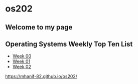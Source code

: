 # os202
## Welcome to my page

## Operating Systems Weekly Top Ten List
* [Week 00](W00/)
* [Week 01](W01/)
* [Week 02](W02/)


https://mhanif-82.github.io/os202/

